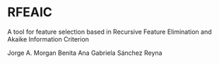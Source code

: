 # RFEAIC
A tool for feature selection based in Recursive Feature Elimination and Akaike Information Criterion

Jorge A. Morgan Benita
Ana Gabriela Sánchez Reyna

